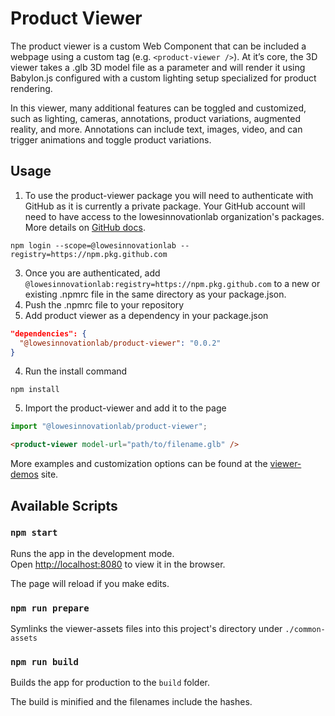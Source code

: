 # Product Viewer

The product viewer is a custom Web Component that can be included a webpage using a custom tag (e.g. `<product-viewer />`). At it’s core, the 3D viewer takes a .glb 3D model file as a parameter and will render it using Babylon.js configured with a custom lighting setup specialized for product rendering.

In this viewer, many additional features can be toggled and customized, such as lighting, cameras, annotations, product variations, augmented reality, and more. Annotations can include text, images, video, and can trigger animations and toggle product variations.

## Usage
1. To use the product-viewer package you will need to authenticate with GitHub as it is currently a private package. Your GitHub account will need to have access to the lowesinnovationlab organization's packages. More details on [GitHub docs](https://docs.github.com/en/packages/working-with-a-github-packages-registry/working-with-the-npm-registry#authenticating-to-github-packages).
```
npm login --scope=@lowesinnovationlab --registry=https://npm.pkg.github.com
```
3. Once you are authenticated, add `@lowesinnovationlab:registry=https://npm.pkg.github.com` to a new or existing .npmrc file in the same directory as your package.json.
4. Push the .npmrc file to your repository
5. Add product viewer as a dependency in your package.json
```json
"dependencies": {
  "@lowesinnovationlab/product-viewer": "0.0.2"
}
```
4. Run the install command 
```
npm install
```
5. Import the product-viewer and add it to the page
```javascript
import "@lowesinnovationlab/product-viewer";
```
```html
<product-viewer model-url="path/to/filename.glb" />
```
More examples and customization options can be found at the [viewer-demos](https://3dviewer.3dmanager.app/) site.

## Available Scripts

### `npm start`

Runs the app in the development mode.<br />
Open [http://localhost:8080](http://localhost:8080) to view it in the browser.

The page will reload if you make edits.<br />

### `npm run prepare`

Symlinks the viewer-assets files into this project's directory under `./common-assets`<br />

### `npm run build`

Builds the app for production to the `build` folder.<br />

The build is minified and the filenames include the hashes.
